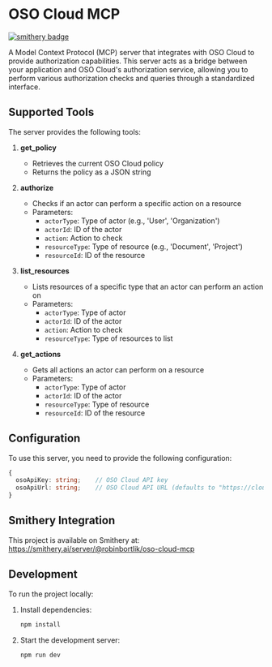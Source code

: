 # OSO Cloud MCP

[![smithery badge](https://smithery.ai/badge/@robinbortlik/oso-cloud-mcp)](https://smithery.ai/server/@robinbortlik/oso-cloud-mcp)

A Model Context Protocol (MCP) server that integrates with OSO Cloud to provide authorization capabilities. This server acts as a bridge between your application and OSO Cloud's authorization service, allowing you to perform various authorization checks and queries through a standardized interface.


## Supported Tools

The server provides the following tools:

1. **get_policy**
   - Retrieves the current OSO Cloud policy
   - Returns the policy as a JSON string

2. **authorize**
   - Checks if an actor can perform a specific action on a resource
   - Parameters:
     - `actorType`: Type of actor (e.g., 'User', 'Organization')
     - `actorId`: ID of the actor
     - `action`: Action to check
     - `resourceType`: Type of resource (e.g., 'Document', 'Project')
     - `resourceId`: ID of the resource

3. **list_resources**
   - Lists resources of a specific type that an actor can perform an action on
   - Parameters:
     - `actorType`: Type of actor
     - `actorId`: ID of the actor
     - `action`: Action to check
     - `resourceType`: Type of resources to list

4. **get_actions**
   - Gets all actions an actor can perform on a resource
   - Parameters:
     - `actorType`: Type of actor
     - `actorId`: ID of the actor
     - `resourceType`: Type of resource
     - `resourceId`: ID of the resource

## Configuration

To use this server, you need to provide the following configuration:

```typescript
{
  osoApiKey: string;    // OSO Cloud API key
  osoApiUrl: string;    // OSO Cloud API URL (defaults to "https://cloud.osohq.com/api")
}
```

## Smithery Integration

This project is available on Smithery at: https://smithery.ai/server/@robinbortlik/oso-cloud-mcp

## Development

To run the project locally:

1. Install dependencies:
   ```bash
   npm install
   ```

2. Start the development server:
   ```bash
   npm run dev
   ```